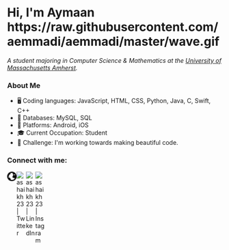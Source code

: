 <h1>Hi, I'm Aymaan https://raw.githubusercontent.com/aemmadi/aemmadi/master/wave.gif</h1>

<p><em>A student majoring in Computer Science & Mathematics at the <a href="https://www.cics.umass.edu/">University of Massachusetts Amherst</a>.</em></p>

### About Me
- 🖥️ Coding languages: JavaScript, HTML, CSS, Python, Java, C, Swift, C++
- 💾 Databases: MySQL, SQL
- 📱 Platforms: Android, iOS
- 🎓 Current Occupation: Student
- 🚀 Challenge: I'm working towards making beautiful code.

### Connect with me:
[<img align="left" alt="ashaikh23.github.io" width="22px" src="https://raw.githubusercontent.com/iconic/open-iconic/master/svg/globe.svg" />][website]
[<img align="left" alt="ashaikh23 | Twitter" width="22px" src="https://cdn.jsdelivr.net/npm/simple-icons@v3/icons/twitter.svg" />][twitter]
[<img align="left" alt="ashaikh23 | LinkedIn" width="22px" src="https://cdn.jsdelivr.net/npm/simple-icons@v3/icons/linkedin.svg" />][linkedin]
[<img align="left" alt="ashaikh23 | Instagram" width="22px" src="https://cdn.jsdelivr.net/npm/simple-icons@v3/icons/instagram.svg" />][instagram]

<br/>

[website]: https://ashaikh23.github.io
[twitter]: https://twitter.com/aymaans23
[instagram]: https://instagram.com/aymaanshaikh23
[linkedin]: https://linkedin.com/in/aymaan-shaikh
